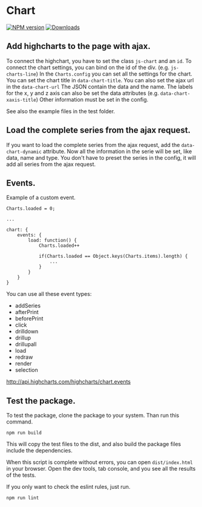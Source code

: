 # Chart

[![NPM version][npm-image]][npm-url] [![Downloads][downloads-image]][npm-stats]

## Add highcharts to the page with ajax.

To connect the highchart, you have to set the class `js-chart` and an `id`.
To connect the chart settings, you can bind on the id of the div. (e.g. `js-charts-line`)
In the `Charts.config` you can set all the settings for the chart.
You can set the chart title in `data-chart-title`.
You can also set the ajax url in the `data-chart-url`
The JSON contain the data and the name.
The labels for the x, y and z axis can also be set the data attributes (e.g. `data-chart-xaxis-title`)
Other information must be set in the config.

See also the example files in the test folder.


## Load the complete series from the ajax request.

If you want to load the complete series from the ajax request, add the `data-chart-dynamic` attribute.
Now all the information in the serie will be set, like data, name and type.
You don't have to preset the series in the config, it will add all series from the ajax request.


## Events.

Example of a custom event.
```
Charts.loaded = 0;

...

chart: {
    events: {
        load: function() {
            Charts.loaded++

            if(Charts.loaded == Object.keys(Charts.items).length) {
                ...
            }
        }
    }
}
```

You can use all these event types:

* addSeries
* afterPrint
* beforePrint
* click
* drilldown
* drillup
* drillupall
* load
* redraw
* render
* selection

http://api.highcharts.com/highcharts/chart.events


## Test the package.

To test the package, clone the package to your system.
Than run this command.

```
npm run build
```

This will copy the test files to the dist, and also build the package files include the dependencies.

When this script is complete without errors, you can open `dist/index.html` in your browser.
Open the dev tools, tab console, and you see all the results of the tests.

If you only want to check the eslint rules, just run.

```
npm run lint
```

[downloads-image]: https://img.shields.io/npm/dt/way2web-highcharts.svg
[npm-url]: https://www.npmjs.com/package/way2web-highcharts
[npm-image]: https://img.shields.io/npm/v/way2web-highcharts.svg
[npm-stats]: https://npm-stat.com/charts.html?package=way2web-highcharts
